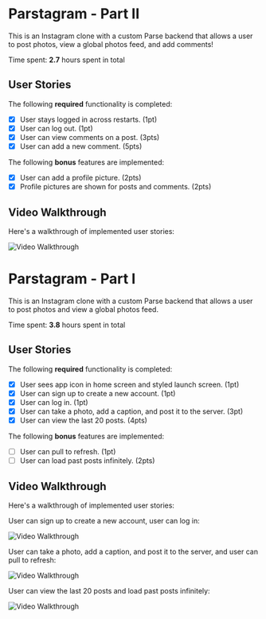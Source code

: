 # Parstagram - Part II

This is an Instagram clone with a custom Parse backend that allows a user to post photos, view a global photos feed, and add comments!

Time spent: **2.7** hours spent in total

## User Stories

The following **required** functionality is completed:

- [x] User stays logged in across restarts. (1pt)
- [x] User can log out. (1pt)
- [x] User can view comments on a post. (3pts)
- [x] User can add a new comment. (5pts)

The following **bonus** features are implemented:

- [x] User can add a profile picture. (2pts)
- [x] Profile pictures are shown for posts and comments. (2pts)

## Video Walkthrough

Here's a walkthrough of implemented user stories:

<img src='http://i.imgur.com/link/to/your/gif/file.gif' title='Video Walkthrough' width='' alt='Video Walkthrough' />

# Parstagram - Part I

This is an Instagram clone with a custom Parse backend that allows a user to post photos and view a global photos feed.

Time spent: **3.8** hours spent in total

## User Stories

The following **required** functionality is completed:

- [x] User sees app icon in home screen and styled launch screen. (1pt)
- [x] User can sign up to create a new account. (1pt)
- [x] User can log in. (1pt)
- [x] User can take a photo, add a caption, and post it to the server. (3pt)
- [x] User can view the last 20 posts. (4pts)

The following **bonus** features are implemented:

- [ ] User can pull to refresh. (1pt)
- [ ] User can load past posts infinitely. (2pts)

## Video Walkthrough

Here's a walkthrough of implemented user stories:

User can sign up to create a new account, user can log in:

<img src='https://recordit.co/sBjSQYWext' title='Video Walkthrough' width='' alt='Video Walkthrough' />

User can take a photo, add a caption, and post it to the server, and  user can pull to refresh:

<img src='http://g.recordit.co/3N0rGXZOti.gif' title='Video Walkthrough' width='' alt='Video Walkthrough' />

User can view the last 20 posts and load past posts infinitely:

<img src='http://g.recordit.co/eC6Et1NjnR.gif' title='Video Walkthrough' width='' alt='Video Walkthrough' />
